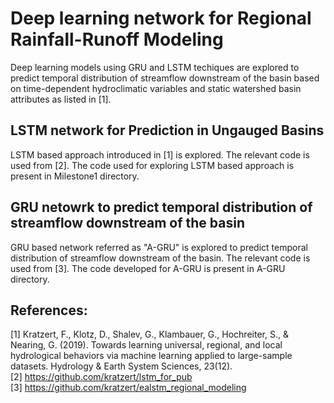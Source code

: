 # Deep learning network for Regional Rainfall-Runoff Modeling
Deep learning models using GRU and LSTM techiques are explored to predict temporal distribution of streamflow downstream of the basin based on time-dependent hydroclimatic variables and static watershed basin attributes as listed in [1].

## LSTM network for Prediction in Ungauged Basins
LSTM based approach introduced in [1] is explored. The relevant code is used from [2]. The code used for exploring LSTM based approach is present in Milestone1 directory.

## GRU netowrk to predict temporal distribution of streamflow downstream of the basin
GRU based network referred as "A-GRU" is explored to predict temporal distribution of streamflow downstream of the basin. The relevant code is used from [3]. The code developed for A-GRU is present in A-GRU directory.


## References:
[1] Kratzert, F., Klotz, D., Shalev, G., Klambauer, G., Hochreiter, S., & Nearing, G. (2019). Towards learning universal, regional, and local hydrological behaviors via machine learning applied to large-sample datasets. Hydrology & Earth System Sciences, 23(12).  
[2] https://github.com/kratzert/lstm_for_pub  
[3] https://github.com/kratzert/ealstm_regional_modeling  
